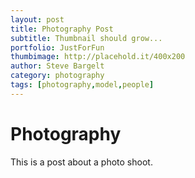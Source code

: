 ```yaml
---
layout: post
title: Photography Post
subtitle: Thumbnail should grow...
portfolio: JustForFun
thumbimage: http://placehold.it/400x200
author: Steve Bargelt
category: photography
tags: [photography,model,people]
---
```

# Photography

This is a post about a photo shoot. 